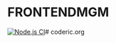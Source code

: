 # FRONTENDMGM
[![Node.js CI](https://github.com/NeftaliYagua/FRONTEND_MGM/actions/workflows/nodejs.yml/badge.svg)](https://github.com/NeftaliYagua/FRONTEND_MGM/actions/workflows/nodejs.yml)# coderic.org
